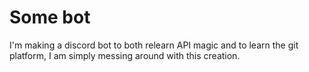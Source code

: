 # Some bot
I'm making a discord bot to both relearn API magic and to learn the git platform, I am simply messing around with this creation. 